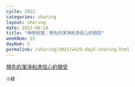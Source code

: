 ```yaml
---
cycle: 2022
categories: sharing
layout: sharing
date: 2022-06-24
title: "神學梳理：預先的潔淨和憑信心的領受"
weekNum: 25
dayNum: 5
permalink: /sharing/2022/wk25-day5-sharing.html
---
```


[預先的潔淨和憑信心的領受](https://eccseattle.github.io/media/sharing/2022/wk025/2022-06-24-bin.m4a)

`小錢`
